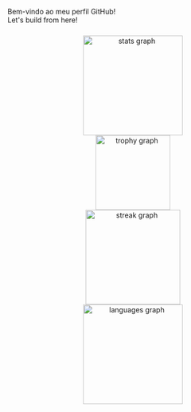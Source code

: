 <p align="left">Bem-vindo ao meu perfil GitHub!<br>Let's build from here!</p>

###

<div align="center">
  <img src="https://github-readme-stats.vercel.app/api?username=barraviera&hide_title=false&hide_rank=false&show_icons=true&include_all_commits=true&count_private=true&disable_animations=false&theme=vue-dark&locale=en&hide_border=true&order=1&custom_title=Thiago%20Barraviera's%20GitHub%20Stats" height="200" alt="stats graph" /> <br>
  <img src="https://github-profile-trophy.vercel.app?username=barraviera&theme=darkhub&column=8&row=1&margin-w=5&margin-h=0&no-bg=false&no-frame=true&order=4" height="150" alt="trophy graph" /> <br>
  <img src="https://streak-stats.demolab.com?user=barraviera&locale=en&mode=daily&theme=vue-dark&hide_border=true&border_radius=5&order=3" height="190" alt="streak graph" /> <br>
  <img src="https://github-readme-stats.vercel.app/api/top-langs?username=barraviera&locale=en&hide_title=false&layout=compact&card_width=320&langs_count=8&theme=vue-dark&hide_border=true&order=2&custom_title=Most%20Used%20Languages" height="200" alt="languages graph"  />
</div>

###

